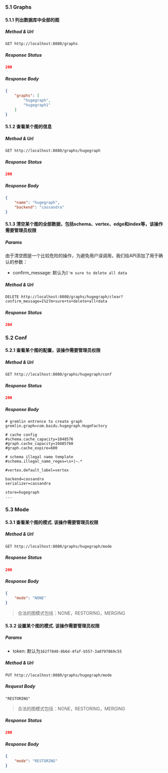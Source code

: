 ### 5.1 Graphs

#### 5.1.1 列出数据库中全部的图

##### Method & Url

```
GET http://localhost:8080/graphs
```

##### Response Status

```json
200
```

##### Response Body

```json
{
    "graphs": [
        "hugegraph",
        "hugegraph1"
    ]
}
```

#### 5.1.2 查看某个图的信息

##### Method & Url

```
GET http://localhost:8080/graphs/hugegraph
```

##### Response Status

```json
200
```

##### Response Body

```json
{
    "name": "hugegraph",
    "backend": "cassandra"
}
```

#### 5.1.3 清空某个图的全部数据，包括schema、vertex、edge和index等，**该操作需要管理员权限**

##### Params

由于清空图是一个比较危险的操作，为避免用户误调用，我们给API添加了用于确认的参数：

- confirm_message: 默认为`I'm sure to delete all data`

##### Method & Url

```
DELETE http://localhost:8080/graphs/hugegraph/clear?confirm_message=I%27m+sure+to+delete+all+data
```

##### Response Status

```json
204
```

### 5.2 Conf

#### 5.2.1 查看某个图的配置，**该操作需要管理员权限**

##### Method & Url

```
GET http://localhost:8080/graphs/hugegraph/conf
```

##### Response Status

```json
200
```

##### Response Body

```properties
# gremlin entrence to create graph
gremlin.graph=com.baidu.hugegraph.HugeFactory

# cache config
#schema.cache_capacity=1048576
#graph.cache_capacity=10485760
#graph.cache_expire=600

# schema illegal name template
#schema.illegal_name_regex=\s+|~.*

#vertex.default_label=vertex

backend=cassandra
serializer=cassandra

store=hugegraph
...
```

### 5.3 Mode

#### 5.3.1 查看某个图的模式. **该操作需要管理员权限**

##### Method & Url

```
GET http://localhost:8080/graphs/hugegraph/mode
```

##### Response Status

```json
200
```

##### Response Body

```json
{
    "mode": "NONE"
}
```

> 合法的图模式包括：NONE，RESTORING，MERGING

#### 5.3.2 设置某个图的模式. **该操作需要管理员权限**

##### Params

- token: 默认为`162f7848-0b6d-4faf-b557-3a0797869c55`

##### Method & Url

```
PUT http://localhost:8080/graphs/hugegraph/mode
```

##### Request Body

```
"RESTORING"
```

> 合法的图模式包括：NONE，RESTORING，MERGING

##### Response Status

```json
200
```

##### Response Body

```json
{
    "mode": "RESTORING"
}
```
